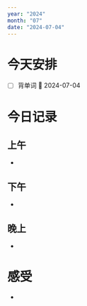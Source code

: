 ```yaml
---
year: "2024"
month: "07"
date: "2024-07-04"
---
```

# 今天安排
- [ ] 背单词 📅 2024-07-04




# 今日记录

## 上午
*  

## 下午
* 

## 晚上
* 

# 感受
* 





